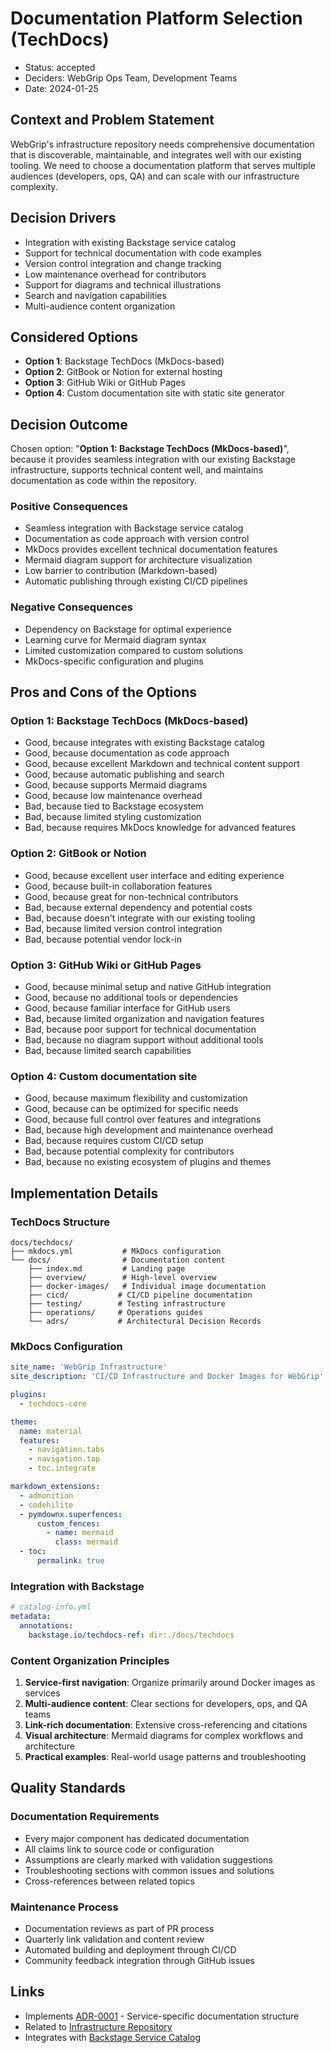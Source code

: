 # Documentation Platform Selection (TechDocs)

* Status: accepted
* Deciders: WebGrip Ops Team, Development Teams
* Date: 2024-01-25

## Context and Problem Statement

WebGrip's infrastructure repository needs comprehensive documentation that is discoverable, maintainable, and integrates well with our existing tooling. We need to choose a documentation platform that serves multiple audiences (developers, ops, QA) and can scale with our infrastructure complexity.

## Decision Drivers

* Integration with existing Backstage service catalog
* Support for technical documentation with code examples
* Version control integration and change tracking
* Low maintenance overhead for contributors
* Support for diagrams and technical illustrations
* Search and navigation capabilities
* Multi-audience content organization

## Considered Options

* **Option 1**: Backstage TechDocs (MkDocs-based)
* **Option 2**: GitBook or Notion for external hosting
* **Option 3**: GitHub Wiki or GitHub Pages
* **Option 4**: Custom documentation site with static site generator

## Decision Outcome

Chosen option: "**Option 1: Backstage TechDocs (MkDocs-based)**", because it provides seamless integration with our existing Backstage infrastructure, supports technical content well, and maintains documentation as code within the repository.

### Positive Consequences

* Seamless integration with Backstage service catalog
* Documentation as code approach with version control
* MkDocs provides excellent technical documentation features
* Mermaid diagram support for architecture visualization
* Low barrier to contribution (Markdown-based)
* Automatic publishing through existing CI/CD pipelines

### Negative Consequences

* Dependency on Backstage for optimal experience
* Learning curve for Mermaid diagram syntax
* Limited customization compared to custom solutions
* MkDocs-specific configuration and plugins

## Pros and Cons of the Options

### Option 1: Backstage TechDocs (MkDocs-based)

* Good, because integrates with existing Backstage catalog
* Good, because documentation as code approach
* Good, because excellent Markdown and technical content support
* Good, because automatic publishing and search
* Good, because supports Mermaid diagrams
* Good, because low maintenance overhead
* Bad, because tied to Backstage ecosystem
* Bad, because limited styling customization
* Bad, because requires MkDocs knowledge for advanced features

### Option 2: GitBook or Notion

* Good, because excellent user interface and editing experience
* Good, because built-in collaboration features
* Good, because great for non-technical contributors
* Bad, because external dependency and potential costs
* Bad, because doesn't integrate with our existing tooling
* Bad, because limited version control integration
* Bad, because potential vendor lock-in

### Option 3: GitHub Wiki or GitHub Pages

* Good, because minimal setup and native GitHub integration
* Good, because no additional tools or dependencies
* Good, because familiar interface for GitHub users
* Bad, because limited organization and navigation features
* Bad, because poor support for technical documentation
* Bad, because no diagram support without additional tools
* Bad, because limited search capabilities

### Option 4: Custom documentation site

* Good, because maximum flexibility and customization
* Good, because can be optimized for specific needs
* Good, because full control over features and integrations
* Bad, because high development and maintenance overhead
* Bad, because requires custom CI/CD setup
* Bad, because potential complexity for contributors
* Bad, because no existing ecosystem of plugins and themes

## Implementation Details

### TechDocs Structure

```
docs/techdocs/
├── mkdocs.yml           # MkDocs configuration
└── docs/                # Documentation content
    ├── index.md         # Landing page
    ├── overview/        # High-level overview
    ├── docker-images/   # Individual image documentation
    ├── cicd/           # CI/CD pipeline documentation
    ├── testing/        # Testing infrastructure
    ├── operations/     # Operations guides
    └── adrs/           # Architectural Decision Records
```

### MkDocs Configuration

```yaml
site_name: 'WebGrip Infrastructure'
site_description: 'CI/CD Infrastructure and Docker Images for WebGrip'

plugins:
  - techdocs-core

theme:
  name: material
  features:
    - navigation.tabs
    - navigation.top
    - toc.integrate

markdown_extensions:
  - admonition
  - codehilite
  - pymdownx.superfences:
      custom_fences:
        - name: mermaid
          class: mermaid
  - toc:
      permalink: true
```

### Integration with Backstage

```yaml
# catalog-info.yml
metadata:
  annotations:
    backstage.io/techdocs-ref: dir:./docs/techdocs
```

### Content Organization Principles

1. **Service-first navigation**: Organize primarily around Docker images as services
2. **Multi-audience content**: Clear sections for developers, ops, and QA teams
3. **Link-rich documentation**: Extensive cross-referencing and citations
4. **Visual architecture**: Mermaid diagrams for complex workflows and architecture
5. **Practical examples**: Real-world usage patterns and troubleshooting

## Quality Standards

### Documentation Requirements

* Every major component has dedicated documentation
* All claims link to source code or configuration
* Assumptions are clearly marked with validation suggestions
* Troubleshooting sections with common issues and solutions
* Cross-references between related topics

### Maintenance Process

* Documentation reviews as part of PR process
* Quarterly link validation and content review
* Automated building and deployment through CI/CD
* Community feedback integration through GitHub issues

## Links

* Implements [ADR-0001](0001-docker-image-architecture.md) - Service-specific documentation structure
* Related to [Infrastructure Repository](https://github.com/webgrip/infrastructure)
* Integrates with [Backstage Service Catalog](../../../catalog-info.yml)